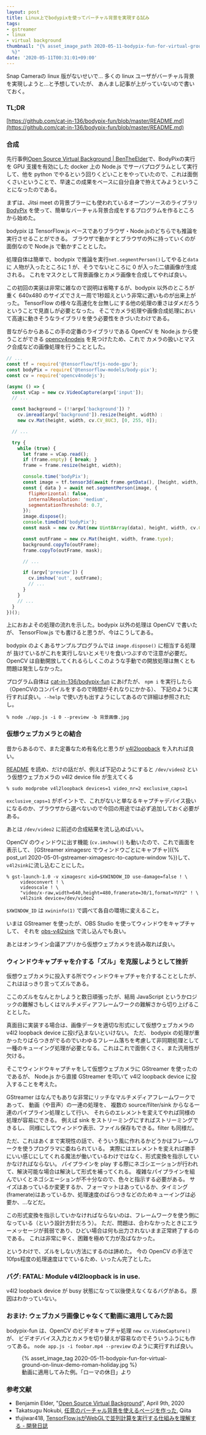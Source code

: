 ```yaml
---
layout: post
title: Linux上でbodypixを使ってバーチャル背景を実現する試み
tags:
- gstreamer
- linux
- virtual background
thumbnail: "{% asset_image_path 2020-05-11-bodypix-fun-for-virtual-ground-on-linux-demo-roman-holiday.jpg
  %}"
date: '2020-05-11T00:31:01+09:00'
---
```


Snap Cameraの linux 版がないせいで…
多くの linux ユーザがバーチャル背景を実現しようと…と予想していたが、
あんまし記事が上がっていないので書いておく。

### TL;DR

[https://github.com/cat-in-136/bodypix-fun/blob/master/README.md](https://github.com/cat-in-136/bodypix-fun/blob/master/README.md)

### 合成

先行事例[Open Source Virtual Background \| BenTheElder](https://elder.dev/posts/open-source-virtual-background/)で、BodyPixの実行を GPU 支援を有効にした docker 上の Node.js でサーバプログラムとして実行して、他を python でやるという回りくどいことをやっていたので、これは面倒くさいということで、早速この成果をベースに自分自身で拵えてみようということになったのである。

まずは、Jitsi meet の背景ブラーにも使われているオープンソースのライブラリ [BodyPix](https://github.com/tensorflow/tfjs-models/tree/master/body-pix) を使って、簡単なバーチャル背景合成をするプログラムを作るところから始めた。

bodypix は TensorFlow.js ベースでありブラウザ・Node.jsのどちらでも推論を実行させることができる。
ブラウザで動かすとブラウザの外に持っていくのが面倒なので Node.js で動かすこととした。

処理自体は簡単で、bodypix で推論を実行`net.segmentPerson()`してやると`data`に
人物が入ったところに 1 が、そうでないところに 0 が入った二値画像が生成される。
これをマスクとして背景画像とカメラ画像を合成してやれば良い。

この初回の実装は非常に雑なので説明は省略するが、bodypix 以外のところが重く
640x480 のサイズでさえ一周で1秒超えという非常に遅いものが出来上がった。
TensorFlow の様々な高速化を台無しにする他の処理の重さはダメだろうということで見直しが必要となった。
そこでカメラ処理や画像合成処理において高速に動きそうなライブラリを使う必要性をきづいたわけである。

昔ながらからあるこの手の定番のライブラリである OpenCV を Node.js から使うことができる
[opencv4nodejs](https://www.npmjs.com/package/opencv4nodejs) を見つけたため、これで
カメラの扱いとマスク合成などの画像処理を行うこととした。

```javascript
// ...
const tf = require('@tensorflow/tfjs-node-gpu');
const bodyPix = require('@tensorflow-models/body-pix');
const cv = require('opencv4nodejs');

(async () => {
  const vCap = new cv.VideoCapture(argv['input']);
  // ...

  const background = (!!argv['background']) ?
    cv.imread(argv['background']).resize(height, width) :
    new cv.Mat(height, width, cv.CV_8UC3, [0, 255, 0]);

  // ...

  try {
    while (true) {
      let frame = vCap.read();
      if (frame.empty) { break; }
      frame = frame.resize(height, width);

      console.time('bodyPix');
      const image = tf.tensor3d(await frame.getData(), [height, width, 3]);
      const { data } = await net.segmentPerson(image, {
        flipHorizontal: false,
        internalResolution: 'medium',
        segmentationThreshold: 0.7,
      });
      image.dispose();
      console.timeEnd('bodyPix');
      const mask = new cv.Mat(new Uint8Array(data), height, width, cv.CV_8U);

      const outFrame = new cv.Mat(height, width, frame.type);
      background.copyTo(outFrame);
      frame.copyTo(outFrame, mask);

      // ...

      if (argv['preview']) {
        cv.imshow('out', outFrame);
        // ...
      }
    }
    // ...
  }
})();
```

上におおよその処理の流れを示した。bodypix 以外の処理は OpenCV で書いたが、
TensorFlow.js でも書けると思うが、今はこうしてある。

bodypix のよくあるサンプルプログラムでは `image.dispose()` に相当する処理が
抜けているがこれを実行しないとメモリを食いつぶすので注意が必要だ。
OpenCV は自動開放してくれるらしくこのような手動での開放処理は無くとも問題は発生しなかった。

プログラム自体は [cat-in-136/bodypix-fun](https://github.com/cat-in-136/bodypix-fun) にあげたが、
`npm i` を実行したら（OpenCVのコンパイルをするので時間がそれなりにかかる）、
下記のように実行すれば良い。`--help` で使い方も出すようにしてあるので詳細は参照されたし。

    % node ./app.js -i 0 --preview -b 背景画像.jpg

### 仮想ウェブカメラとの結合

昔からあるので、また定番なため有名化と思うが [v4l2loopback](https://github.com/umlaeute/v4l2loopback) を入れれば良い。

[README](https://github.com/umlaeute/v4l2loopback/blob/master/README.md) を読め、だけの話だが、例えば下記のようにすると `/dev/video2` という仮想ウェブカメラの v4l2 device file が生えてくる

    % sudo modprobe v4l2loopback devices=1 video_nr=2 exclusive_caps=1

`exclusive_caps=1` がポイントで、これがないと単なるキャプチャデバイス扱いになるのか、ブラウザから選べないので今回の用途では必ず追加しておく必要がある。

あとは `/dev/video2` に前述の合成結果を流し込めばいい。

OpenCV のウィンドウに出す機能 (`cv.imshow()`) も動いたので、これで画面を表示して、
[GStreamer ximagesrc でウィンドウごとにキャプチャ]({% post_url 2020-05-01-gstreamer-ximagesrc-to-capture-window %})して、
`v4l2sink`に流し込むことにした。

    % gst-launch-1.0 -v ximagesrc xid=$XWINDOW_ID use-damage=false ! \
         videoconvert ! \
         videoscale ! \
         "video/x-raw,width=640,height=480,framerate=30/1,format=YUY2" ! \
         v4l2sink device=/dev/video2

`$XWINDOW_ID` は `xwininfo(1)` で調べて各自の環境に変えること。

いまは GStreamer を使ったが、OBS Studio を使ってウィンドウをキャプチャして、
それを [obs-v4l2sink](https://github.com/CatxFish/obs-v4l2sink) で流し込んでも良い。

あとはオンライン会議アプリから仮想ウェブカメラを読み取れば良い。

### ウィンドウキャプチャを介する「ズル」を克服しようとして挫折

仮想ウェブカメラに投入する所でウィンドウキャプチャを介することとしたが、
これははっきり言ってズルである。

ここのズルをなんとかしようと数日頑張ったが、結局 JavaScript というかロジックの難解さもしくはマルチメディアフレームワークの難解さから切り上げることとした。

真面目に実装する場合は、画像データを適切な形式にして仮想ウェブカメラの v4l2 loopback device に投げ込まないといけない。
ただ、 bodypix の処理が重かったりばらつきがでるのでいわゆるフレーム落ちを考慮して非同期処理として
一種のキューイング処理が必要となる。これはこれで面倒くさく、また汎用性が欠ける。

そこでウィンドウキャプチャをして仮想ウェブカメラに GStreamer を使ったのであるが、
Node.js から直接 GStreamer を叩いて v4l2 loopback device に投入することを考えた。

GStreamer はなんでもありな非常にリッチなマルチメディアフレームワークであって、
動画（や音声）の一連の処理を、
複数の source/filter/sink からなる一連のパイプライン処理として行い、
それらのエレメントを変えてやれば同様の処理が容易にできる。
例えば sink をストリーミングにすればストリーミングできるし、
同様にしてウィンドウ表示、ファイル保存もできる。filter も同様だ。

ただ、これはあくまで実現性の話で、そういう風に作れるかどうかはフレームワークを使うプログラマに委ねられている。
実際にはエレメントを変えれば勝手にいい感じにしてくれる魔法が働いているわけではなく、形式変換を指示していかなければならない。
パイプラインを play する際にネゴシエーションが行われて、解決可能な場合は解決して形式を補ってくれる。
複雑なパイプラインを組んでいくとネゴシエーションが不十分なので、色々と指示する必要がある。
サイズはあっているか変更するか、フォーマットはあっているか、タイミング(framerate)はあっているか、処理速度のばらつきなどのためキューイングは必要か、…などだ。

この形式変換を指示していかなければならないのは、フレームワークを使う側になっている（という設計方針だろう）。
ただ、問題は、合わなかったときにエラーメッセージが貧弱であり、ひどい場合は何も出力されないまま正常終了するのである。
これは非常に辛く、困難を極めて力が及ばなかった。

というわけで、ズルをしない方法にするのは諦めた。
今の OpenCV の手法で10fps程度の処理速度はでているため、いったん完了とした。

### バグ: FATAL: Module v4l2loopback is in use.

v4l2 loopback device が busy 状態になって以後使えなくなるバグがある。
原因はわかっていない。

### おまけ: ウェブカメラ画像じゃなくて動画に適用してみた図

bodypix-fun は、OpenCV のビデオキャプチャ処理 `new cv.VideoCapture()` が、
ビデオデバイス入力とカメラを切り替えが容易なのでそういうふうにも作ってある。
`node app.js -i foobar.mp4 --preview` のように実行すれば良い。

<figure>
{% asset_image_tag 2020-05-11-bodypix-fun-for-virtual-ground-on-linux-demo-roman-holiday.jpg %}
<figcaption>動画に適用してみた例。「ローマの休日」より</figcaption>
</figure>

### 参考文献

 * Benjamin Elder, "[Open Source Virtual Background](https://elder.dev/posts/open-source-virtual-background/)", April 9th, 2020
 * Takatsugu Nokubi, [任意のバーチャル背景を使えるページを作った](https://qiita.com/knok/items/b3eb87769151ac04efeb), Qiita
 * tfujiwar418, [TensorFlow.jsがWebGLで並列計算を実行する仕組みを理解する - 開発日誌](http://tfujiwar.hatenablog.com/entry/2018/05/21/120815)
